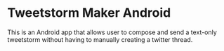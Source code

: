 # Tweetstorm Maker Android
This is an Android app that allows user to compose and send a text-only tweetstorm without having to manually creating a twitter thread.
